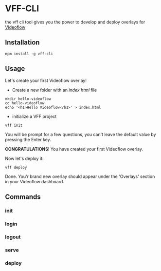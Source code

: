 # VFF-CLI
the vff cli tool gives you the power to develop and deploy overlays for [Videoflow](https://www.videoflow.io)

## Installation
`npm install -g vff-cli`

## Usage
Let's create your first Videoflow overlay!

- Create a new folder with an _index.html_ file
```
mkdir hello-videoflow
cd hello-videoflow
echo '<h1>Hello Videoflow</h1>' > index.html
```
- initialize a VFF project
```
vff init
```
You will be prompt for a few questions, you can't leave the default value by pressing the Enter key.

**CONGRATULATIONS**! You have created your first Videoflow overlay.

Now let's deploy it:
```
vff deploy
``` 
Done.
You'r brand new overlay should appear under the 'Overlays' section in your Videoflow dashboard.


## Commands

### init
### login
### logout
### serve
### deploy
